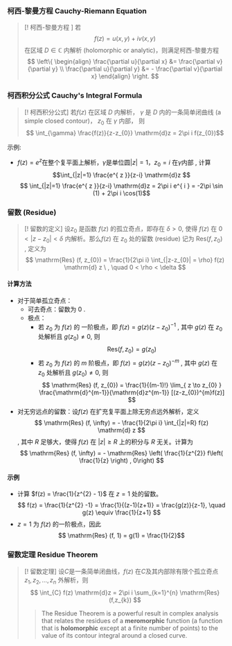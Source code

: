 ### 柯西-黎曼方程 Cauchy-Riemann Equation

> [! 柯西-黎曼方程 ]
> 若 $$ f(z) = u(x, y) + i v(x,y) $$ 在区域 $D \in \mathbb{C}$ 内解析 (holomorphic or analytic)，则满足柯西-黎曼方程$$ \left\{ \begin{align}
\frac{\partial u}{\partial x} &= \frac{\partial v}{\partial y} \\ 
\frac{\partial u}{\partial y} &= - \frac{\partial v}{\partial x}
\end{align} \right. $$

### 柯西积分公式 Cauchy's Integral Formula

> [! 柯西积分公式]
> 若$f(z)$ 在区域 $D$ 内解析， $\gamma$ 是 $D$ 内的一条简单闭曲线 (a simple closed contour)， $z_{0}$ 在 $\gamma$ 内部， 则$$ \int_{\gamma} \frac{f(z)}{z-z_{0}} \mathrm{d}z = 2\pi i f(z_{0})$$

示例:
- $f(z) = e^{ z }$在整个复平面上解析，$\gamma$是单位圆$|z|=1$，$z_{0}=i$ 在$\gamma$内部 , 计算 $$\int_{|z|=1} \frac{e^{ z }}{z-i} \mathrm{d}z $$
$$ \int_{|z|=1} \frac{e^{ z }}{z-i} \mathrm{d}z = 2\pi i e^{ i } = -2\pi \sin (1) + 2\pi i \cos(1)$$

### 留数 (Residue)

> [! 留数的定义]
> 设$z_{0}$ 是函数 $f(z)$ 的孤立奇点，即存在 $\delta > 0$, 使得 $f(z)$ 在 $0 < |z-z_{0}|<\delta$ 内解析。那么$f(z)$ 在 $z_{0}$ 处的留数 (residue) 记为 $\mathrm{Res} (f,z_{0})$ , 定义为$$ \mathrm{Res} (f, z_{0}) = \frac{1}{2\pi i} \int_{|z-z_{0}| = \rho} f(z) \mathrm{d} z \ , \quad 0 < \rho < \delta $$

#### 计算方法

- 对于简单孤立奇点： 
	- 可去奇点：留数为 $0$ .
	- 极点：
		- 若 $z_{0}$ 为 $f(z)$ 的 一阶极点，即 $f(z) = g(z)(z-z_{0})^{-1}$ , 其中 $g(z)$ 在 $z_{0}$ 处解析且 $g(z_{0}) \neq 0$, 则 $$ \mathrm{Res} (f, z_{0}) = g(z_{0}) $$
		- 若 $z_{0}$ 为 $f(z)$ 的 $m$ 阶极点，即 $f(z) = g(z)(z-z_{0})^{-m}$ , 其中 $g(z)$ 在 $z_{0}$ 处解析且 $g(z_{0}) \neq 0$, 则 $$ \mathrm{Res} (f, z_{0}) = \frac{1}{(m-1)!} \lim_{ z \to z_{0} }  \frac{\mathrm{d}^{m-1}}{\mathrm{d}z^{m-1}} [(z-z_{0})^{m}f(z)] $$
- 对无穷远点的留数：设$f(z)$ 在扩充复平面上除无穷点远外解析，定义 $$ \mathrm{Res} (f, \infty) = - \frac{1}{2\pi i} \int_{|z|=R} f(z) \mathrm{d} z $$, 其中 $R$ 足够大，使得 $f(z)$ 在 $|z| \geq R$ 上的积分与 $R$ 无关。计算为 $$ \mathrm{Res} (f, \infty) = - \mathrm{Res} \left( \frac{1}{z^{2}} f\left( \frac{1}{z} \right) , 0\right) $$
#### 示例

- 计算 $f(z) = \frac{1}{z^{2} - 1}$ 在 $z=1$ 处的留数。
$$ f(z) = \frac{1}{z^{2} -1} = \frac{1}{(z-1)(z+1)} = \frac{g(z)}{z-1}, \quad g(z) \equiv \frac{1}{z+1} $$
- $z=1$ 为 $f(z)$ 的一阶极点，因此
$$ \mathrm{Res} (f, 1) = g(1) = \frac{1}{2}$$

### 留数定理 Residue Theorem

> [! 留数定理]
>设$C$是一条简单闭曲线，$f(z)$ 在$C$及其内部除有限个孤立奇点 $z_{1}, z_{2}, \dots, z_{n}$ 外解析，则
>$$ \int_{C} f(z) \mathrm{d}z = 2\pi i \sum_{k=1}^{n} \mathrm{Res} (f,z_{k}) $$
> > The Residue Theorem is a powerful result in complex analysis that relates the residues of a **meromorphic** function (a function that is **holomorphic** except at a finite number of points) to the value of its contour integral around a closed curve.





